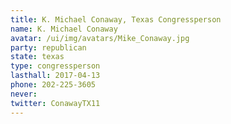 ```yaml
---
title: K. Michael Conaway, Texas Congressperson
name: K. Michael Conaway
avatar: /ui/img/avatars/Mike_Conaway.jpg
party: republican
state: texas
type: congressperson
lasthall: 2017-04-13
phone: 202-225-3605
never:
twitter: ConawayTX11
---
```

